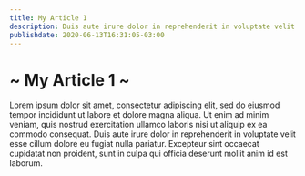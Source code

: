 ```yaml
---
title: My Article 1
description: Duis aute irure dolor in reprehenderit in voluptate velit esse cillum dolore eu fugiat nulla pariatur.
publishdate: 2020-06-13T16:31:05-03:00
---
```


# ~ My Article 1 ~

Lorem ipsum dolor sit amet, consectetur adipiscing elit, sed do eiusmod tempor incididunt ut labore et dolore magna aliqua. Ut enim ad minim veniam, quis nostrud exercitation ullamco laboris nisi ut aliquip ex ea commodo consequat. Duis aute irure dolor in reprehenderit in voluptate velit esse cillum dolore eu fugiat nulla pariatur. Excepteur sint occaecat cupidatat non proident, sunt in culpa qui officia deserunt mollit anim id est laborum.